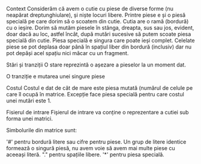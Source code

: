 Context
Considerăm că avem o cutie cu piese de diverse forme (nu neapărat dreptunghiulare), și niște locuri libere. Printre piese e și o piesă specială pe care dorim să o scoatem din cutie. Cutia are o ramă (bordură) cu o ieșire. Dorim să mutăm piesele în stânga, dreapta, sus sau jos, evident, doar dacă au loc, astfel încât, după mutări sucesive să putem scoate piesa specială din cutie. Piesa specială e singura care poate ieși complet. Celelate piese se pot deplasa doar până în spațiul liber din bordură (inclusiv) dar nu pot depăși acel spațiu nici măcar cu un fragment.

Stări și tranziții
O stare reprezintă o așezare a pieselor la un moment dat.

O tranziție e mutarea unei singure piese

Costul
Costul e dat de căt de mare este piesa mutată (numărul de celule pe care îl ocupă în matrice. Excepție face piesa specială pentru care costul unei mutări este 1.

Fisierul de intrare
Fișierul de intrare va conține o reprezentare a cutiei sub forma unei matrici.

Simbolurile din matrice sunt:

'#' pentru bordură
litere sau cifre pentru piese. Un grup de litere identice formează o singură piesă, nu avem voie să avem mai multe piese cu aceeași literă.
"." pentru spațiile libere.
'*' pentru piesa specială.
